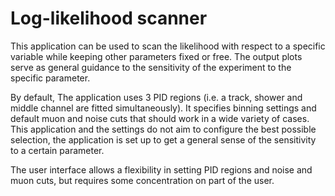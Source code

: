 Log-likelihood scanner
======================

This application can be used to scan the likelihood with respect to a specific variable while keeping other parameters fixed or free. The output plots serve as general guidance to the sensitivity of the experiment to the specific parameter.

By default, The application uses 3 PID regions (i.e. a track, shower and middle channel are fitted simultaneously). It specifies binning settings and default muon and noise cuts that should work in a wide variety of cases. This application and the settings do not aim to configure the best possible selection, the application is set up to get a general sense of the sensitivity to a certain parameter.

The user interface allows a flexibility in setting PID regions and noise and muon cuts, but requires some concentration on part of the user.